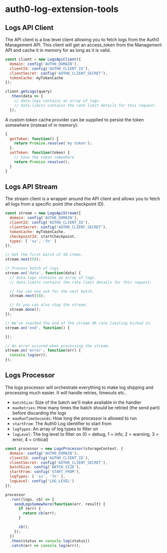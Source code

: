 # auth0-log-extension-tools

## Logs API Client

The API client is a low level client allowing you to fetch logs from the Auth0 Management API. This client will get an access_token from the Management API and cache it in memory for as long as it is valid.

```js
const client = new LogsApiClient({
  domain: config('AUTH0_DOMAIN'),
  clientId: config('AUTH0_CLIENT_ID'),
  clientSecret: config('AUTH0_CLIENT_SECRET'),
  tokenCache: myTokenCache
});

client.getLogs(query)
  .then(data => {
    // data.logs contains an array of logs.
    // data.limits contains the rate limit details for this request.
  });
```

A custom token cache provider can be supplied to persist the token somewhere (instead of in memory):

```js
{
  getToken: function() {
    return Promise.resolve('my token');
  },
  setToken: function(token) {
    // Save the token somewhere
    return Promise.resolve();
  }
}
```

## Logs API Stream

The stream client is a wrapper around the API client and allows you to fetch all logs from a specific point (the checkpoint ID).

```js
const stream = new LogsApiStream({
  domain: config('AUTH0_DOMAIN'),
  clientId: config('AUTH0_CLIENT_ID'),
  clientSecret: config('AUTH0_CLIENT_SECRET'),
  tokenCache: myTokenCache,
  checkpointId: startCheckpoint,
  types: [ 'ss', 'fn' ]
});

// Get the first batch of 50 items.
stream.next(50);

// Process batch of logs.
stream.on('data', function(data) {
  // data.logs contains an array of logs.
  // data.limits contains the rate limit details for this request.

  // You can now ask for the next batch.
  stream.next(50);

  // Or you can also stop the stream.
  stream.done();
});

// We've reached the end of the stream OR rate limiting kicked in.
stream.on('end', function() {

});

// An error occured when processing the stream.
stream.on('error', function(err) {
  console.log(err);
});
```

## Logs Processor

The logs processor will orchestrate everything to make log shipping and processing much easier. It will handle retries, timeouts etc..

 - `batchSize`: Size of the batch we'll make available in the handler
 - `maxRetries`: How many times the batch should be retried (the send part) before discarding the logs
 - `maxRunTimeSeconds`: How long the processor is allowed to run
 - `startFrom`: The Auth0 Log identifier to start from
 - `logTypes`: An array of log types to filter on
 - `logLevel`: The log level to filter on (0 = debug, 1 = info, 2 = warning, 3 = error, 4 = critical)

```js
const processor = new LogsProcessor(storageContext, {
  domain: config('AUTH0_DOMAIN'),
  clientId: config('AUTH0_CLIENT_ID'),
  clientSecret: config('AUTH0_CLIENT_SECRET'),
  batchSize: config('BATCH_SIZE'),
  startFrom: config('START_FROM'),
  logTypes: [ 'ss', 'fn' ],
  logLevel: config('LOG_LEVEL')
});

processor
  .run((logs, cb) => {
    sendLogsSomewhere(function(err, result) {
      if (err) {
        return cb(err);
      }

      cb();
    });
  })
  .then(status => console.log(status))
  .catch(err => console.log(err));
```

